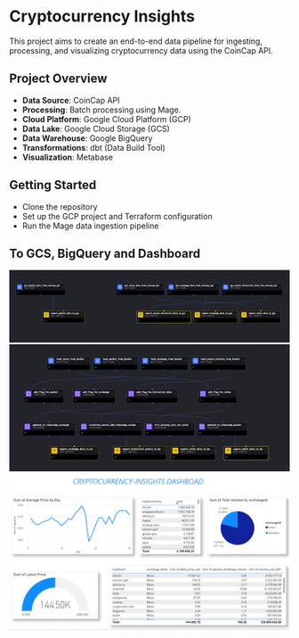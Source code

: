 # Cryptocurrency Insights

This project aims to create an end-to-end data pipeline for ingesting, processing, and visualizing cryptocurrency data using the CoinCap API.

## Project Overview
- **Data Source**: CoinCap API
- **Processing**: Batch processing using Mage.
- **Cloud Platform**: Google Cloud Platform (GCP)
- **Data Lake**: Google Cloud Storage (GCS)
- **Data Warehouse**: Google BigQuery
- **Transformations**: dbt (Data Build Tool)
- **Visualization**: Metabase

## Getting Started
- Clone the repository
- Set up the GCP project and Terraform configuration
- Run the Mage data ingestion pipeline

## To GCS, BigQuery and Dashboard
![Alt text](images/ToGCS.PNG)
![From storage to bq](images/From%20storage%20to%20bq.PNG)
![Alt text](images/dashboard.PNG)

